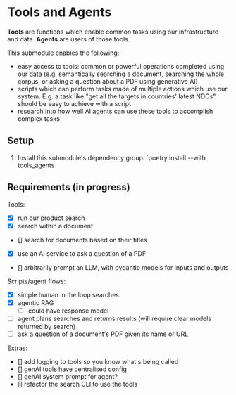 # Tools and Agents

**Tools** are functions which enable common tasks using our infrastructure and data. **Agents** are users of those tools.

This submodule enables the following:

* easy access to tools: common or powerful operations completed using our data (e.g. semantically searching a document, searching the whole corpus, or asking a question about a PDF using generative AI)
* scripts which can perform tasks made of multiple actions which use our system. E.g. a task like "get all the targets in countries' latest NDCs" should be easy to achieve with a script
* research into how well AI agents can use these tools to accomplish complex tasks

## Setup

1. Install this submodule's dependency group: `poetry install --with tools_agents

## Requirements (in progress)

Tools:

* [x] run our product search
* [x] search within a document
* [] search for documents based on their titles

* [x] use an AI service to ask a question of a PDF
* [] arbitrarily prompt an LLM, with pydantic models for inputs and outputs


Scripts/agent flows:

* [x] simple human in the loop searches
* [x] agentic RAG
  * [ ] could have response model
* [ ] agent plans searches and returns results (will require clear models returned by search)
* [ ] ask a question of a document's PDF given its name or URL

Extras:

* [] add logging to tools so you know what's being called
* [] genAI tools have centralised config
* [] genAI system prompt for agent?
* [] refactor the search CLI to use the tools
